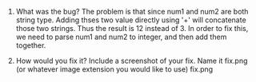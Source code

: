 1. What was the bug?
   The problem is that since num1 and num2 are both string type. Adding thses two value directly using '+' will concatenate those two strings. Thus the result is 12 instead of 3. In order to fix this, we need to parse num1 and num2 to integer, and then add them together. 
   
2. How would you fix it? Include a screenshot of your fix. Name it fix.png (or whatever image extension you would like to use)
   fix.png